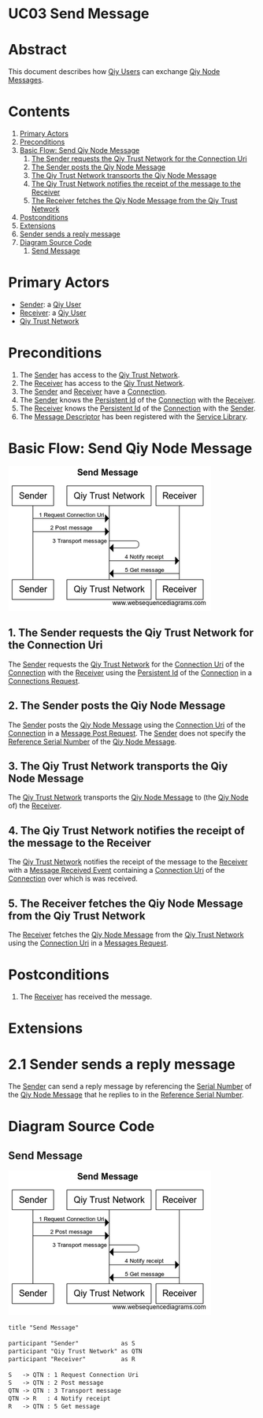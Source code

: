 # UC03 Send Message

# Abstract

This document describes how [Qiy Users](../Definitions.md#qiy-user) can exchange [Qiy Node Messages](../Definitions.md#qiy-node-message).

# Contents


1. [Primary Actors](#primary-actors)
1. [Preconditions](#preconditions)
1. [Basic Flow: Send Qiy Node Message](#basic-flow-send-qiy-node-message)
	1. [The Sender requests the Qiy Trust Network for the Connection Uri](#1-the-sender-requests-the-qiy-trust-network-for-the-connection-uri)
	1. [The Sender posts the Qiy Node Message](#2-the-sender-posts-the-qiy-node-message)
	1. [The Qiy Trust Network transports the Qiy Node Message](#3-the-qiy-trust-network-transports-the-qiy-node-message)
	1. [The Qiy Trust Network notifies the receipt of the message to the Receiver](#4-the-qiy-trust-network-notifies-the-receipt-of-the-message-to-the-receiver)
	1. [The Receiver fetches the Qiy Node Message from the Qiy Trust Network](#5-the-receiver-fetches-the-qiy-node-message-from-the-qiy-trust-network)
1. [Postconditions](#postconditions)
1. [Extensions](#extensions)
1. [Sender sends a reply message](#21-sender-sends-a-reply-message)
1. [Diagram Source Code](#diagram-source-code)
	1. [Send Message](#send-message)

# Primary Actors

* [Sender](../Definitions.md#sender): a [Qiy User](../Definitions.md#qiy-user)
* [Receiver](../Definitions.md#receiver): a [Qiy User](../Definitions.md#qiy-user)
* [Qiy Trust Network](../Definitions.md#qiy-trust-network)

# Preconditions

1. The [Sender](../Definitions.md#sender) has access to the [Qiy Trust Network](../Definitions.md#qiy-trust-network).
1. The [Receiver](../Definitions.md#receiver) has access to the [Qiy Trust Network](../Definitions.md#qiy-trust-network).
1. The [Sender](../Definitions.md#sender) and [Receiver](../Definitions.md#receiver) have a [Connection](../Definitions.md#connection).
1. The [Sender](../Definitions.md#sender) knows the [Persistent Id](../Qiy%20Node%20Protocol.md#persistent-id) of the [Connection](../Qiy%20Node%20Protocol.md#connection) with the [Receiver](../Definitions.md#receiver).
1. The [Receiver](../Definitions.md#receiver) knows the [Persistent Id](../Qiy%20Node%20Protocol.md#persistent-id) of the [Connection](../Qiy%20Node%20Protocol.md#connection) with the [Sender](../Definitions.md#sender).
1. The [Message Descriptor](../Qiy%20Node%20Protocol.md#message-descriptor) has been registered with the [Service Library](../Qiy%20Node%20Protocol.md#service-library).

# Basic Flow: Send Qiy Node Message

![Send Message](../images/Send_Message_-_UC03.png)

## 1. The Sender requests the Qiy Trust Network for the Connection Uri

The [Sender](../Definitions.md#sender) requests the [Qiy Trust Network](../Definitions.md#qiy-trust-network) for the [Connection Uri](../Definitions.md#connection-uri) of the [Connection](../Qiy%20Node%20Protocol.md#connection) with the [Receiver](../Definitions.md#receiver) using the [Persistent Id](../Qiy%20Node%20Protocol.md#persistent-id) of the [Connection](../Qiy%20Node%20Protocol.md#connection) in a [Connections Request](../Qiy%20Node%20Protocol.md#connections-request).

## 2. The Sender posts the Qiy Node Message

The [Sender](../Definitions.md#sender) posts the [Qiy Node Message](../Qiy%20Node%20Protocol.md#qiy-node-message) using the [Connection Uri](../Definitions.md#connection-uri) of the [Connection](../Qiy%20Node%20Protocol.md#connection) in a [Message Post Request](../Qiy%20Node%20Protocol.md#message-post-request).
The [Sender](../Definitions.md#sender) does not specify the [Reference Serial Number](../Definitions.md#reference-serial-number) of the [Qiy Node Message](../Qiy%20Node%20Protocol.md#qiy-node-message).

## 3. The Qiy Trust Network transports the Qiy Node Message

The [Qiy Trust Network](../Definitions.md#qiy-trust-network) transports the [Qiy Node Message](../Qiy%20Node%20Protocol.md#qiy-node-message) to (the [Qiy Node](../Definitions.md#qiy-node) of) the [Receiver](../Definitions.md#receiver).

## 4. The Qiy Trust Network notifies the receipt of the message to the Receiver

The [Qiy Trust Network](../Definitions.md#qiy-trust-network) notifies the receipt of the message to the [Receiver](../Definitions.md#receiver) with a [Message Received Event](../Qiy%20Node%20Protocol.md#message-received-event) containing a [Connection Uri](../Definitions.md#connection-uri) of the [Connection](../Qiy%20Node%20Protocol.md#connection) over which is was received.

## 5. The Receiver fetches the Qiy Node Message from the Qiy Trust Network

The [Receiver](../Definitions.md#receiver) fetches the [Qiy Node Message](../Qiy%20Node%20Protocol.md#qiy-node-message) from the [Qiy Trust Network](../Definitions.md#qiy-trust-network) using the [Connection Uri](../Definitions.md#connection-uri) in a [Messages Request](../Qiy%20Node%20Protocol.md#messages-request).


# Postconditions

1. The [Receiver](../Definitions.md#receiver) has received the message.

# Extensions

# 2.1 Sender sends a reply message

The [Sender](../Definitions.md#sender) can send a reply message by referencing the [Serial Number](../Definitions.md#serial-number) of the [Qiy Node Message](../Qiy%20Node%20Protocol.md#qiy-node-message) that he replies to in the [Reference Serial Number](../Definitions.md#reference-serial-number). 


# Diagram Source Code

## Send Message

![Send Message](../images/Send_Message_-_UC03.png)

```
title "Send Message"

participant "Sender"            as S
participant "Qiy Trust Network" as QTN
participant "Receiver"          as R

S   -> QTN : 1 Request Connection Uri
S   -> QTN : 2 Post message
QTN -> QTN : 3 Transport message
QTN -> R   : 4 Notify receipt
R   -> QTN : 5 Get message
```

